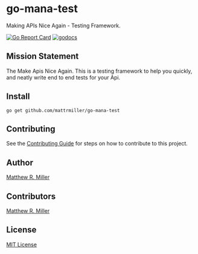 # go-mana-test
Making APIs Nice Again - Testing Framework.

[![Go Report Card](https://goreportcard.com/badge/github.com/mattrmiller/go-mana-test)](https://goreportcard.com/report/github.com/mattrmiller/go-mana-test)
[![godocs](https://img.shields.io/badge/godocs-reference-blue.svg)](https://godoc.org/github.com/mattrmiller/go-mana-test)

## Mission Statement
The Make Apis Nice Again. This is a testing framework to help you quickly, and neatly write end to end tests for your Api.

## Install
```
go get github.com/mattrmiller/go-mana-test
```

## Contributing
See the [Contributing Guide](/CONTRIBUTING.md) for steps on how to contribute to this project.

## Author
[Matthew R. Miller](https://github.com/mattrmiller)

## Contributors
[Matthew R. Miller](https://github.com/mattrmiller)

## License
[MIT License](LICENSE)
